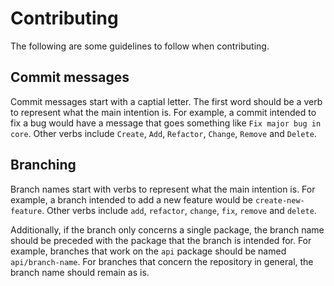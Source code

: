 # Contributing

The following are some guidelines to follow when contributing.

## Commit messages

Commit messages start with a captial letter. The first word should be a verb to represent what the main intention is. For example, a commit intended to fix a bug would have a message that goes something like `Fix major bug in core`. Other verbs include `Create`, `Add`, `Refactor`, `Change`, `Remove` and `Delete`.

## Branching

Branch names start with verbs to represent what the main intention is. For example, a branch intended to add a new feature would be `create-new-feature`. Other verbs include `add`, `refactor`, `change`, `fix`, `remove` and `delete`.

Additionally, if the branch only concerns a single package, the branch name should be preceded with the package that the branch is intended for. For example, branches that work on the `api` package should be named `api/branch-name`. For branches that concern the repository in general, the branch name should remain as is.
